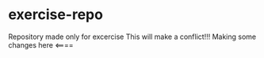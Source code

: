 # exercise-repo
Repository made only for excercise
This will make a conflict!!!
Making some changes here <====

